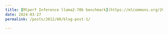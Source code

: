 ```yaml
---
title: [Mlperf Inference llama2-70b benchmark](https://mlcommons.org/2024/03/mlperf-llama2-70b/)'
date: 2024-03-27
permalink: /posts/2012/08/blog-post-1/

---
```

